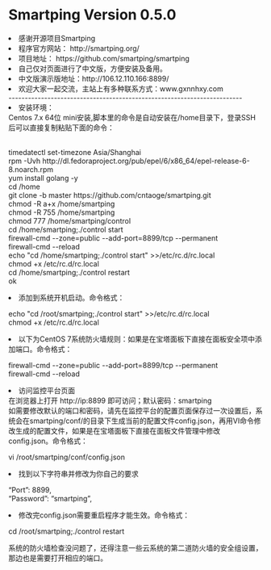 # Smartping Version 0.5.0
<li>感谢开源项目Smartping
<li>程序官方网站： http://smartping.org/
<li>项目地址： https://github.com/smartping/smartping
<li>自己仅对页面进行了中文版，方便安装及备用。
<li>中文版演示版地址：http://106.12.110.166:8899/
<li>欢迎大家一起交流，主站上有多种联系方式：www.gxnnhxy.com
<br>------------------------------------------------------------------------
<li>安装环境：</br>
Centos 7.x 64位 mini安装,脚本里的命令是自动安装在/home目录下，登录SSH后可以直接复制粘贴下面的命令：</br>
<p>
<br>timedatectl set-timezone Asia/Shanghai
<br>rpm -Uvh http://dl.fedoraproject.org/pub/epel/6/x86_64/epel-release-6-8.noarch.rpm
<br>yum install golang -y
<br>cd /home
<br>git clone -b master https://github.com/cntaoge/smartping.git 
<br>chmod -R a+x /home/smartping
<br>chmod -R 755 /home/smartping
<br>chmod 777 /home/smartping/control
<br>cd /home/smartping;./control start
<br>firewall-cmd --zone=public --add-port=8899/tcp --permanent 
<br>firewall-cmd --reload
<br>echo "cd /home/smartping;./control start" >>/etc/rc.d/rc.local
<br>chmod +x /etc/rc.d/rc.local
<br>cd /home/smartping;./control restart
<br>ok
<p>
<li>添加到系统开机启动。命令格式：</br>
<p>
echo "cd /root/smartping;./control start" >>/etc/rc.d/rc.local</br>chmod +x /etc/rc.d/rc.local
<p>
<li>以下为CentOS 7系统防火墙规则：如果是在宝塔面板下直接在面板安全项中添加端口。命令格式：</br>
<p>
firewall-cmd --zone=public --add-port=8899/tcp --permanent
<br>firewall-cmd --reload
<p>
<li>访问监控平台页面</br>
在浏览器上打开  http://ip:8899   即可访问；默认密码：smartping</br>如需要修改默认的端口和密码，请先在监控平台的配置页面保存过一次设置后，系统会在smartping/conf/的目录下生成当前的配置文件config.json，再用VI命令修改生成的配置文件，如果是在宝塔面板下直接在面板文件管理中修改config.json。命令格式：</br>
<p>
vi /root/smartping/conf/config.json
<p>
<li>找到以下字符串并修改为你自己的要求</br>
<p>
“Port”: 8899,</br>“Password”: “smartping”,</br>
<li>修改完config.json需要重启程序才能生效。命令格式：</br>
<p>
cd /root/smartping;./control restart
<p>
系统的防火墙检查没问题了，还得注意一些云系统的第二道防火墙的安全组设置，那边也是需要打开相应的端口。</br>
